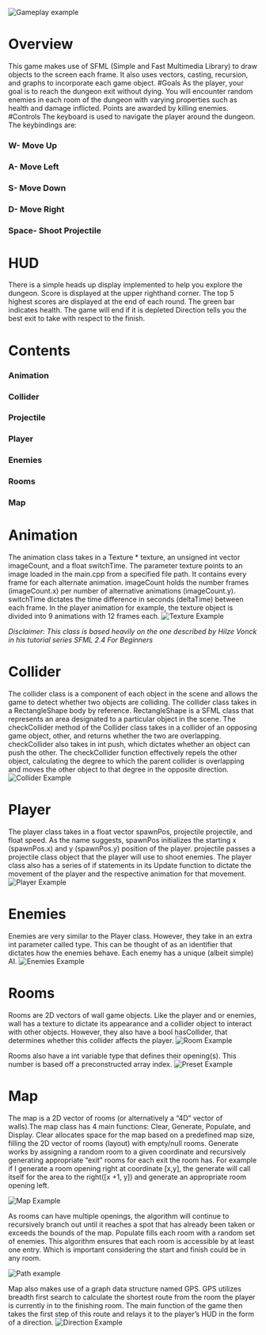 ![Gameplay example](https://i.imgur.com/Xk8yNSd.png)
# Overview
This game makes use of SFML (Simple and Fast Multimedia Library) to draw objects to the screen each frame. It also uses vectors, casting, recursion, and graphs to incorporate each game object.
#Goals
As the player, your goal is to reach the dungeon exit without dying.
You will encounter random enemies in each room of the dungeon with varying properties such as health and damage inflicted. 
Points are awarded by killing enemies.
#Controls
The keyboard is used to navigate the player around the dungeon. The keybindings are:
### W- Move Up
### A- Move Left
### S- Move Down
### D- Move Right
### Space- Shoot Projectile

# HUD
There is a simple heads up display implemented to help you explore the dungeon.
Score is displayed at the upper righthand corner. The top 5 highest scores are displayed at the end of each round.
The green bar indicates health. The game will end if it is depleted
Direction tells you the best exit to take with respect to the finish.

# Contents
### Animation
### Collider
### Projectile
### Player
### Enemies
### Rooms
### Map




# Animation
The animation class takes in a Texture * texture, an unsigned int vector imageCount, and a float switchTime. The parameter texture points to an image loaded in the main.cpp from a specified file path. It contains every frame for each alternate animation. imageCount holds the number frames (imageCount.x) per number of alternative animations (imageCount.y). switchTime dictates the time difference in seconds (deltaTime) between each frame.
In the player animation for example, the texture object is divided into 9 animations with 12 frames each.
![Texture Example](https://i.imgur.com/EPj14YS.png)

*Disclaimer: This class is based heavily on the one described by Hilze Vonck in his tutorial series SFML 2.4 For Beginners*

# Collider 
The collider class is a component of each object in the scene and allows the game to detect whether two objects are colliding. The collider class takes in a RectangleShape body by reference. RectangleShape is a SFML class that represents an area designated to a particular object in the scene. The checkCollider method of the Collider class takes in a collider of an opposing game object, other, and returns whether the two are overlapping. checkCollider also takes in int push, which dictates whether an object can push the other.
The checkCollider function effectively repels the other object, calculating the degree to which the parent collider is overlapping and moves the other object to that degree in the opposite direction.
![Collider Example](https://i.imgur.com/iNXIOav.png)

# Player
The player class takes in a float vector spawnPos, projectile projectile, and float speed. As the name suggests, spawnPos initializes the starting x (spawnPos.x) and y (spawnPos.y) position of the player. projectile passes a projectile class object that the player will use to shoot enemies.
The player class also has a series of if statements in its Update function to dictate the movement of the player and the respective animation for that movement.
![Player Example](https://i.imgur.com/wNAfuJ9.png)

# Enemies
Enemies are very similar to the Player class. However, they take in an extra int parameter called type. This can be thought of as an identifier that dictates how the enemies behave. Each enemy has a unique (albeit simple) AI.
![Enemies Example](https://i.imgur.com/JcMXcaA.png)

# Rooms
Rooms are 2D vectors of wall game objects. Like the player and or enemies, wall has a texture to dictate its appearance and a collider object to interact with other objects. However, they also have a bool hasCollider, that determines whether this collider affects the player. 
![Room Example](https://i.imgur.com/aDuYG1k.png)

Rooms also have a int variable type that defines their opening(s). This number is based off a preconstructed array index. 
![Preset Example](https://i.imgur.com/cMH97Tp.png)

# Map
The map is a 2D vector of rooms (or alternatively a “4D” vector of walls).The map class has 4 main functions: Clear, Generate, Populate, and Display. 
Clear allocates space for the map based on a predefined map size, filling the 2D vector of rooms (layout) with empty/null rooms. 
Generate works by assigning a random room to a given coordinate and recursively generating appropriate “exit” rooms for each exit the room has. For example if I generate a room opening right at coordinate [x,y], the generate will call itself for the area to the right([x +1, y]) and generate an appropriate room opening left.

![Map Example](https://i.imgur.com/EMOXkW2.png)


As rooms can have multiple openings, the algorithm will continue to recursively branch out until it reaches a spot that has already been taken or exceeds the bounds of the map.
Populate fills each room with a random set of enemies.
This algorithm ensures that each room is accessible by at least one entry. Which is important considering the start and finish could be in any room.

![Path example](https://i.imgur.com/dtM3BMU.png)

Map also makes use of a graph data structure named GPS. GPS utilizes breadth first search to calculate the shortest route from the room the player is currently in to the finishing room. The main function of the game then takes the first step of this route and relays it to the player’s HUD in the form of a direction.
![Direction Example](https://i.imgur.com/QH321rm.png)
